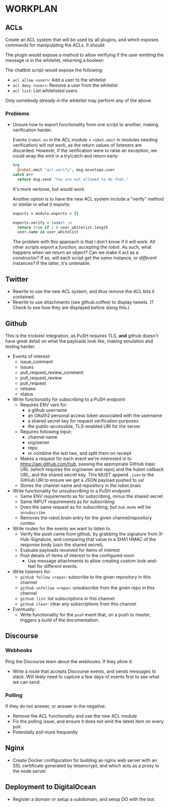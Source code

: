 # WORKPLAN

## ACLs

Create an ACL system that will be used by all plugins, and which exposes
commands for manipulating the ACLs. It should:

The plugin would expose a method to allow verifying if the user emitting the
message is in the whitelist, returning a boolean

The chatbot script would expose the following:

- `acl allow <user>`: Add a user to the whitelist
- `acl deny <user>`: Remove a user from the whitelist
- `acl list`: List whitelisted users

Only somebody _already in the whitelist_ may perform any of the above.

### Problems

- Unsure how to export functionality from one script to another, making
  verification harder.
  
  Events (`robot.on` in the ACL module + `robot.emit` in modules needing
  verification) will not work, as the return values of listeners are discarded.
  However, if the verification were to raise an exception, we could wrap the
  emit in a try/catch and return early:

  ```coffeescript
  try
    @robot.emit "acl.verify", msg.envelope.user
  catch err
    return msg.send "You are not allowed to do that."
  ```

  It's more verbose, but would work.

  Another option is to have the new ACL system include a "verify" method or
  similar in what it exports:

  ```coffeescript
  exports = module.exports = {}

  exports.verify = (user) ->
    return true if 1 > user_whitelist.length
    user.name in user_whitelist
  ```

  The problem with this approach is that I don't know if it will work. All
  other scripts export a _function_, accepting the _robot_. As such, what
  happens when we return an object? Can we make it act as a constructor?
  If so, will each script get the _same_ instance, or _different_ instances? If
  the latter, it's untenable.

## Twitter

- Rewrite to use the new ACL system, and thus remove the ACL bits it contained.
- Rewrite to use attachments (see github.coffee) to display tweets. (? Check to
  see how they are displayed before doing this.)

## Github

This is the trickiest integration, as PuSH requires TLS, **and** github doesn't
have great detail on what the payloads look like, making emulation and testing
harder.

- Events of interest:
  - issue_comment
  - issues
  - pull_request_review_comment
  - pull_request_review
  - pull_request
  - release
  - status
- Write functionality for _subscribing_ to a PuSH endpoint
  - Requires ENV vars for:
    - a github username
    - an OAuth2 personal access token associated with the username
    - a shared secret key for request verification purposes
    - the public-accessible, TLS-enabled URI for the server
  - Requires following input:
    - channel name
    - org/owner
    - repo
    - or combine the last two, and split them on receipt
  - Makes a request for each event we're interested in to
    https://api.github.com/hub, passing the appropriate GitHub topic URL (which
    requires the org/owner and repo) and the hubot callback URL, and the shared
    secret key. This MUST append `.json` to the GitHub URI to ensure we get a
    JSON payload pushed to us!
  - Stores the channel name and repository in the robot.brain
- Write functionality for _unsubscribing_ to a PuSH endpoint
  - Same ENV requirements as for subscribing, minus the shared secret
  - Same INPUT requirements as for subscribing
  - Does the same request as for subscribing, but `hub.mode` will be
    `unsubscribe`
  - Removes the robot.brain entry for the given channel/repository combo
- Write routes for the events we want to listen to.
  - Verify the push came from github, by grabbing the signature from
    X-Hub-Signature, and comparing that value to a SHA1 HMAC of the response
    body (usin the shared secret).
  - Evaluate payloads received for items of interest
  - Post details of items of interest to the configured room
    - Use message attachments to allow creating custom look-and-feel for
      different events.
- Write listeners for:
  - `github follow <repo>`: subscribe to the given repository in this channel
  - `github unfollow <repo>`: unsubscribe from the given repo in this channel
  - `github list`: list subscriptions in this channel
  - `github clear`: clear any subscriptions from this channel
- Eventually:
  - Write functionality for the `push` event that, on a push to master, triggers
    a build of the documentation. 

## Discourse

### Webhooks

Ping the Discourse team about the webhooks. If they allow it:

- Write a route that accepts Discourse events, and sends messages to slack. Will
  likely need to capture a few days of events first to see what we can send.

### Polling

If they do not answer, or answer in the negative:

- Remove the ACL functionality and use the new ACL module
- Fix the polling issue, and ensure it does not emit the latest item on every
  poll.
- Potentially poll more frequently

## Nginx

- Create Docker configuration for building an nginx web server with an SSL
  certificate generated by letsencrypt, and which acts as a proxy to the node
  server.

## Deployment to DigitalOcean

- Register a domain or setup a subdomain, and setup DO with the bot.
